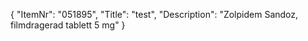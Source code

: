 {
  "ItemNr": "051895",
  "Title": "test",
  "Description": "Zolpidem Sandoz, filmdragerad tablett 5 mg"
}